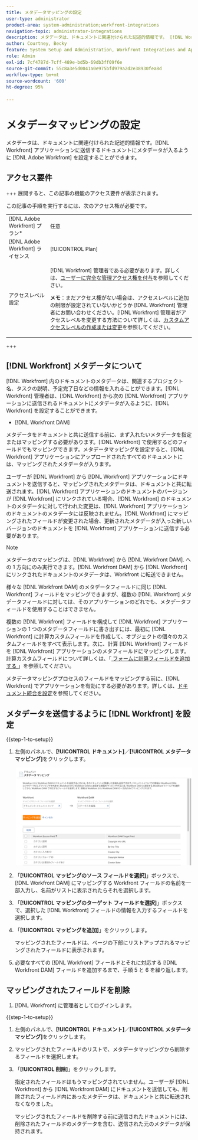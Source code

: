 ```yaml
---
title: メタデータマッピングの設定
user-type: administrator
product-area: system-administration;workfront-integrations
navigation-topic: administrator-integrations
description: メタデータは、ドキュメントに関連付けられた記述的情報です。 [!DNL Workfront]  アプリケーションに送信するドキュメントにメタデータが入るように  [!DNL Adobe Workfront]  を設定することができます。
author: Courtney, Becky
feature: System Setup and Administration, Workfront Integrations and Apps
role: Admin
exl-id: 7cf4787d-7cff-489e-bd5b-69db3ff09f6e
source-git-commit: 55c8a3e5d0041a0e975bfd979a2d2e38930fea8d
workflow-type: tm+mt
source-wordcount: '600'
ht-degree: 95%

---
```


# メタデータマッピングの設定

メタデータは、ドキュメントに関連付けられた記述的情報です。[!DNL Workfront] アプリケーションに送信するドキュメントにメタデータが入るように [!DNL Adobe Workfront] を設定することができます。

## アクセス要件

+++ 展開すると、この記事の機能のアクセス要件が表示されます。

この記事の手順を実行するには、次のアクセス権が必要です。

<table style="table-layout:auto"> 
 <col> 
 <col> 
 <tbody> 
  <tr> 
   <td role="rowheader">[!DNL Adobe Workfront] プラン*</td> 
   <td>任意</td> 
  </tr> 
  <tr> 
   <td role="rowheader">[!DNL Adobe Workfront] ライセンス</td> 
   <td>[!UICONTROL Plan]</td> 
  </tr> 
  <tr> 
   <td role="rowheader">アクセスレベル設定</td> 
   <td> <p>[!DNL Workfront] 管理者である必要があります。詳しくは、<a href="../../administration-and-setup/add-users/configure-and-grant-access/grant-a-user-full-administrative-access.md" class="MCXref xref">ユーザーに完全な管理アクセス権を付与</a>を参照してください。</p> <p><b>メモ</b>：まだアクセス権がない場合は、アクセスレベルに追加の制限が設定されていないかどうか [!DNL Workfront] 管理者にお問い合わせください。[!DNL Workfront] 管理者がアクセスレベルを変更する方法について詳しくは、<a href="../../administration-and-setup/add-users/configure-and-grant-access/create-modify-access-levels.md" class="MCXref xref">カスタムアクセスレベルの作成または変更</a>を参照してください。</p> </td> 
  </tr> 
 </tbody> 
</table>

+++

## [!DNL Workfront] メタデータについて

[!DNL Workfront] 内のドキュメントのメタデータは、関連するプロジェクト名、タスクの説明、予定完了日などの情報を入れることができます。[!DNL Workfront] 管理者は、[!DNL Workfront] から次の [!DNL Workfront] アプリケーションに送信されるドキュメントにメタデータが入るように、[!DNL Workfront] を設定することができます。

* [!DNL Workfront DAM]

メタデータをドキュメントと共に送信する前に、まず入れたいメタデータを指定またはマッピングする必要があります。[!DNL Workfront] で使用するどのフィールドでもマッピングできます。メタデータマッピングを設定すると、[!DNL Workfront] アプリケーションにアップロードされたすべてのドキュメントには、マッピングされたメタデータが入ります。

ユーザーが [!DNL Workfront] から [!DNL Workfront] アプリケーションにドキュメントを送信すると、マッピングされたメタデータは、ドキュメントと共に転送されます。[!DNL Workfront] アプリケーションのドキュメントのバージョンが [!DNL Workfront] にリンクされている場合、[!DNL Workfront] のドキュメントのメタデータに対して行われた変更は、[!DNL Workfront] アプリケーションのドキュメントのメタデータには反映されません。[!DNL Workfront] にマッピングされたフィールドが変更された場合、更新されたメタデータが入った新しいバージョンのドキュメントを [!DNL Workfront] アプリケーションに送信する必要があります。

>[!NOTE]
>
>メタデータのマッピングは、[!DNL Workfront] から [!DNL Workfront DAM]. への 1 方向にのみ実行できます。[!DNL Workfront DAM] から [!DNL Workfront] にリンクされたドキュメントのメタデータは、Workfront に転送できません。

様々な [!DNL Workfront DAM] のメタデータフィールドに同じ [!DNL Workfront] フィールドをマッピングできますが、複数の [!DNL Workfront] メタデータフィールドに対しては、そのアプリケーションのどれでも、メタデータフィールドを使用することはできません。

複数の [!DNL Workfront] フィールドを構成して [!DNL Workfront] アプリケーションの 1 つのメタデータフィールドに書き出すには、最初に [!DNL Workfront] に計算カスタムフィールドを作成して、オブジェクトの個々のカスタムフィールドをすべて表示します。次に、計算 [!DNL Workfront] フィールドを [!DNL Workfront] アプリケーションのメタフィールドにマッピングします。計算カスタムフィールドについて詳しくは、「[ フォームに計算フィールドを追加する ](/help/quicksilver/administration-and-setup/customize-workfront/create-manage-custom-forms/form-designer/design-a-form/add-a-calculated-field.md)」を参照してください。

メタデータマッピングプロセスのフィールドをマッピングする前に、[!DNL Workfront] でアプリケーションを有効にする必要があります。詳しくは、[ドキュメント統合を設定](../../administration-and-setup/configure-integrations/configure-document-integrations.md)を参照してください。

## メタデータを送信するように [!DNL Workfront] を設定

{{step-1-to-setup}}

1. 左側のパネルで、**[!UICONTROL ドキュメント]**／**[!UICONTROL メタデータ マッピング]**&#x200B;をクリックします。

   ![](assets/metadata-mapping.png)

1. 「**[!UICONTROL マッピングのソース フィールドを選択]**」ボックスで、[!DNL Workfront DAM] にマッピングする Workfront フィールドの名前を一部入力し、名前がリストに表示されたらそれを選択します。
1. 「**[!UICONTROL マッピングのターゲット フィールドを選択]**」ボックスで、選択した [!DNL Workfront] フィールドの情報を入力するフィールドを選択します。

1. 「**[!UICONTROL マッピングを追加]**」をクリックします。

   マッピングされたフィールドは、ページの下部にリストアップされるマッピングされたフィールドに表示されます。

1. 必要なすべての [!DNL Workfront] フィールドとそれに対応する [!DNL Workfront DAM] フィールドを追加するまで、手順 5 と 6 を繰り返します。

## マッピングされたフィールドを削除

1. [!DNL Workfront] に管理者としてログインします。

{{step-1-to-setup}}

1. 左側のパネルで、**[!UICONTROL ドキュメント]**／**[!UICONTROL メタデータ マッピング]**&#x200B;をクリックします。

1. マッピングされたフィールドのリストで、メタデータマッピングから削除するフィールドを選択します。
1. 「**[!UICONTROL 削除]**」をクリックします。

   指定されたフィールドはもうマッピングされていません。ユーザーが [!DNL Workfront] から [!DNL Workfront DAM] にドキュメントを送信しても、削除されたフィールド内にあったメタデータは、ドキュメントと共に転送されなくなりました。

   マッピングされたフィールドを削除する前に送信されたドキュメントには、削除されたフィールドのメタデータを含む、送信された元のメタデータが保持されます。
